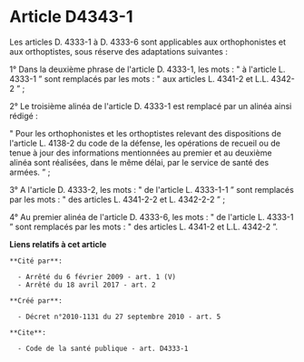 # Article D4343-1

Les articles D. 4333-1 à D. 4333-6 sont applicables aux orthophonistes et aux orthoptistes, sous réserve des adaptations
suivantes : 

1° Dans la deuxième phrase de l'article D. 4333-1, les mots : " à l'article L. 4333-1 ” sont remplacés par les mots : " aux
articles L. 4341-2 et L.L. 4342-2 ” ; 

2° Le troisième alinéa de l'article D. 4333-1 est remplacé par un alinéa ainsi rédigé : 

" Pour les orthophonistes et les orthoptistes relevant des dispositions de l'article L. 4138-2 du code de la défense, les
opérations de recueil ou de tenue à jour des informations mentionnées au premier et au deuxième alinéa sont réalisées, dans
le même délai, par le service de santé des armées. ” ; 

3° A l'article D. 4333-2, les mots : " de l'article L. 4333-1-1 ” sont remplacés par les mots : " des articles L. 4341-2-2 et
L. 4342-2-2 ” ; 

4° Au premier alinéa de l'article D. 4333-6, les mots : " de l'article L. 4333-1 ” sont remplacés par les mots : " des
articles L. 4341-2 et L.L. 4342-2 ”.

**Liens relatifs à cet article**

	**Cité par**:

	  - Arrêté du 6 février 2009 - art. 1 (V)
	  - Arrêté du 18 avril 2017 - art. 2

	**Créé par**:

	  - Décret n°2010-1131 du 27 septembre 2010 - art. 5

	**Cite**:

	  - Code de la santé publique - art. D4333-1
